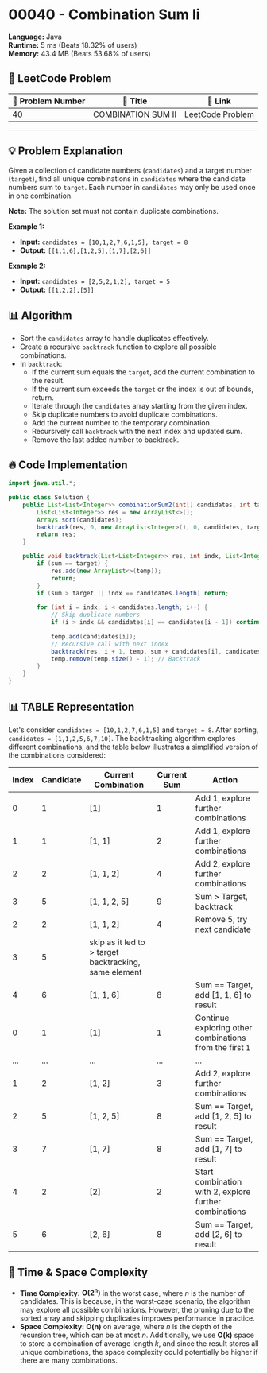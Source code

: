 # 00040 - Combination Sum Ii
    
**Language:** Java  
**Runtime:** 5 ms (Beats 18.32% of users)  
**Memory:** 43.4 MB (Beats 53.68% of users)  

## 📝 **LeetCode Problem**
| 🔢 Problem Number | 📌 Title | 🔗 Link |
|------------------|--------------------------|--------------------------|
| 40 | COMBINATION SUM II | [LeetCode Problem](https://leetcode.com/problems/combination-sum-ii/) |

---

## 💡 **Problem Explanation**

Given a collection of candidate numbers (`candidates`) and a target number (`target`), find all unique combinations in `candidates` where the candidate numbers sum to `target`. Each number in `candidates` may only be used once in one combination.

**Note:** The solution set must not contain duplicate combinations.

**Example 1:**

*   **Input:** `candidates = [10,1,2,7,6,1,5], target = 8`
*   **Output:** `[[1,1,6],[1,2,5],[1,7],[2,6]]`

**Example 2:**

*   **Input:** `candidates = [2,5,2,1,2], target = 5`
*   **Output:** `[[1,2,2],[5]]`

## 📊 **Algorithm**

*   Sort the `candidates` array to handle duplicates effectively.
*   Create a recursive `backtrack` function to explore all possible combinations.
*   In `backtrack`:
    *   If the current sum equals the `target`, add the current combination to the result.
    *   If the current sum exceeds the `target` or the index is out of bounds, return.
    *   Iterate through the `candidates` array starting from the given index.
    *   Skip duplicate numbers to avoid duplicate combinations.
    *   Add the current number to the temporary combination.
    *   Recursively call `backtrack` with the next index and updated sum.
    *   Remove the last added number to backtrack.

## 🔥 **Code Implementation**

```java
import java.util.*;

public class Solution {
    public List<List<Integer>> combinationSum2(int[] candidates, int target) {
        List<List<Integer>> res = new ArrayList<>();
        Arrays.sort(candidates);
        backtrack(res, 0, new ArrayList<Integer>(), 0, candidates, target);
        return res;
    }

    public void backtrack(List<List<Integer>> res, int indx, List<Integer> temp, int sum, int[] candidates, int target) {
        if (sum == target) {
            res.add(new ArrayList<>(temp));
            return;
        }
        if (sum > target || indx == candidates.length) return;

        for (int i = indx; i < candidates.length; i++) {
            // Skip duplicate numbers
            if (i > indx && candidates[i] == candidates[i - 1]) continue;

            temp.add(candidates[i]);
            // Recursive call with next index
            backtrack(res, i + 1, temp, sum + candidates[i], candidates, target);
            temp.remove(temp.size() - 1); // Backtrack
        }
    }
}
```

## 📊 **TABLE Representation**

Let's consider `candidates = [10,1,2,7,6,1,5]` and `target = 8`. After sorting, `candidates = [1,1,2,5,6,7,10]`. The backtracking algorithm explores different combinations, and the table below illustrates a simplified version of the combinations considered:

| Index | Candidate | Current Combination | Current Sum | Action                                                                                                                                   |
|-------|-----------|----------------------|-------------|------------------------------------------------------------------------------------------------------------------------------------------|
| 0     | 1         | \[1]                 | 1           | Add 1, explore further combinations                                                                                                      |
| 1     | 1         | \[1, 1]              | 2           | Add 1, explore further combinations                                                                                                      |
| 2     | 2         | \[1, 1, 2]           | 4           | Add 2, explore further combinations                                                                                                      |
| 3     | 5         | \[1, 1, 2, 5]        | 9           | Sum > Target, backtrack                                                                                                                  |
| 2     | 2         | \[1, 1, 2]           | 4           | Remove 5, try next candidate                                                                                                             |
| 3     | 5         |  skip as it led to > target backtracking, same element                                                                                                                                        |
| 4     | 6         | \[1, 1, 6]           | 8           | Sum == Target, add \[1, 1, 6] to result                                                                                                 |
| 0     | 1         | \[1]                 | 1           | Continue exploring other combinations from the first `1`                                                                                |
| ...   | ...       | ...                  | ...         | ...                                                                                                                                      |
| 1     | 2         | \[1, 2]              | 3           | Add 2, explore further combinations                                                                                                      |
| 2     | 5         | \[1, 2, 5]           | 8           | Sum == Target, add \[1, 2, 5] to result                                                                                                 |
| 3     | 7         | \[1, 7]              | 8           | Sum == Target, add \[1, 7] to result                                                                                                 |
| 4     | 2         | \[2]              | 2           | Start combination with 2, explore further combinations                                                                                                      |
| 5     | 6         | \[2, 6]              | 8           | Sum == Target, add \[2, 6] to result                                                                                                 |

## 🚀 **Time & Space Complexity**

*   **Time Complexity:**  **O(2<sup>n</sup>)** in the worst case, where *n* is the number of candidates. This is because, in the worst-case scenario, the algorithm may explore all possible combinations. However, the pruning due to the sorted array and skipping duplicates improves performance in practice.
*   **Space Complexity:** **O(n)** on average, where *n* is the depth of the recursion tree, which can be at most *n*. Additionally, we use **O(k)** space to store a combination of average length *k*, and since the result stores all unique combinations, the space complexity could potentially be higher if there are many combinations.
    